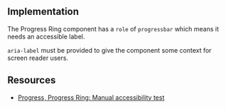 ## Implementation

The Progress Ring component has a `role` of `progressbar` which means it needs an accessible label.

`aria-label` must be provided to give the component some context for screen reader users.

## Resources

- [Progress, Progress Ring: Manual accessibility test](https://docs.google.com/spreadsheets/d/1T0GBJe_YJuBjMMNcEaQ-HSKcJ7SDQu0WRWQnRQRCtzE/edit?gid=1175911860#gid=1175911860)
